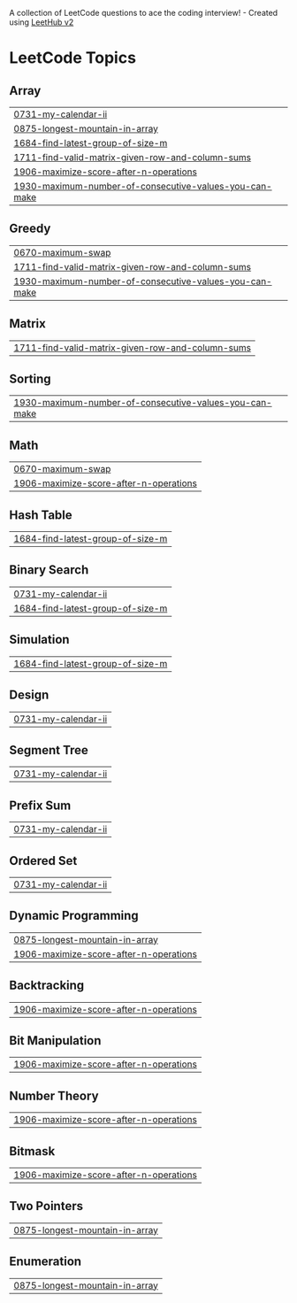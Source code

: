 A collection of LeetCode questions to ace the coding interview! - Created using [LeetHub v2](https://github.com/arunbhardwaj/LeetHub-2.0)
<!---LeetCode Topics Start-->
# LeetCode Topics
## Array
|  |
| ------- |
| [0731-my-calendar-ii](https://github.com/ahmedlabib02/Leetcode-problems/tree/master/0731-my-calendar-ii) |
| [0875-longest-mountain-in-array](https://github.com/ahmedlabib02/Leetcode-problems/tree/master/0875-longest-mountain-in-array) |
| [1684-find-latest-group-of-size-m](https://github.com/ahmedlabib02/Leetcode-problems/tree/master/1684-find-latest-group-of-size-m) |
| [1711-find-valid-matrix-given-row-and-column-sums](https://github.com/ahmedlabib02/Leetcode-problems/tree/master/1711-find-valid-matrix-given-row-and-column-sums) |
| [1906-maximize-score-after-n-operations](https://github.com/ahmedlabib02/Leetcode-problems/tree/master/1906-maximize-score-after-n-operations) |
| [1930-maximum-number-of-consecutive-values-you-can-make](https://github.com/ahmedlabib02/Leetcode-problems/tree/master/1930-maximum-number-of-consecutive-values-you-can-make) |
## Greedy
|  |
| ------- |
| [0670-maximum-swap](https://github.com/ahmedlabib02/Leetcode-problems/tree/master/0670-maximum-swap) |
| [1711-find-valid-matrix-given-row-and-column-sums](https://github.com/ahmedlabib02/Leetcode-problems/tree/master/1711-find-valid-matrix-given-row-and-column-sums) |
| [1930-maximum-number-of-consecutive-values-you-can-make](https://github.com/ahmedlabib02/Leetcode-problems/tree/master/1930-maximum-number-of-consecutive-values-you-can-make) |
## Matrix
|  |
| ------- |
| [1711-find-valid-matrix-given-row-and-column-sums](https://github.com/ahmedlabib02/Leetcode-problems/tree/master/1711-find-valid-matrix-given-row-and-column-sums) |
## Sorting
|  |
| ------- |
| [1930-maximum-number-of-consecutive-values-you-can-make](https://github.com/ahmedlabib02/Leetcode-problems/tree/master/1930-maximum-number-of-consecutive-values-you-can-make) |
## Math
|  |
| ------- |
| [0670-maximum-swap](https://github.com/ahmedlabib02/Leetcode-problems/tree/master/0670-maximum-swap) |
| [1906-maximize-score-after-n-operations](https://github.com/ahmedlabib02/Leetcode-problems/tree/master/1906-maximize-score-after-n-operations) |
## Hash Table
|  |
| ------- |
| [1684-find-latest-group-of-size-m](https://github.com/ahmedlabib02/Leetcode-problems/tree/master/1684-find-latest-group-of-size-m) |
## Binary Search
|  |
| ------- |
| [0731-my-calendar-ii](https://github.com/ahmedlabib02/Leetcode-problems/tree/master/0731-my-calendar-ii) |
| [1684-find-latest-group-of-size-m](https://github.com/ahmedlabib02/Leetcode-problems/tree/master/1684-find-latest-group-of-size-m) |
## Simulation
|  |
| ------- |
| [1684-find-latest-group-of-size-m](https://github.com/ahmedlabib02/Leetcode-problems/tree/master/1684-find-latest-group-of-size-m) |
## Design
|  |
| ------- |
| [0731-my-calendar-ii](https://github.com/ahmedlabib02/Leetcode-problems/tree/master/0731-my-calendar-ii) |
## Segment Tree
|  |
| ------- |
| [0731-my-calendar-ii](https://github.com/ahmedlabib02/Leetcode-problems/tree/master/0731-my-calendar-ii) |
## Prefix Sum
|  |
| ------- |
| [0731-my-calendar-ii](https://github.com/ahmedlabib02/Leetcode-problems/tree/master/0731-my-calendar-ii) |
## Ordered Set
|  |
| ------- |
| [0731-my-calendar-ii](https://github.com/ahmedlabib02/Leetcode-problems/tree/master/0731-my-calendar-ii) |
## Dynamic Programming
|  |
| ------- |
| [0875-longest-mountain-in-array](https://github.com/ahmedlabib02/Leetcode-problems/tree/master/0875-longest-mountain-in-array) |
| [1906-maximize-score-after-n-operations](https://github.com/ahmedlabib02/Leetcode-problems/tree/master/1906-maximize-score-after-n-operations) |
## Backtracking
|  |
| ------- |
| [1906-maximize-score-after-n-operations](https://github.com/ahmedlabib02/Leetcode-problems/tree/master/1906-maximize-score-after-n-operations) |
## Bit Manipulation
|  |
| ------- |
| [1906-maximize-score-after-n-operations](https://github.com/ahmedlabib02/Leetcode-problems/tree/master/1906-maximize-score-after-n-operations) |
## Number Theory
|  |
| ------- |
| [1906-maximize-score-after-n-operations](https://github.com/ahmedlabib02/Leetcode-problems/tree/master/1906-maximize-score-after-n-operations) |
## Bitmask
|  |
| ------- |
| [1906-maximize-score-after-n-operations](https://github.com/ahmedlabib02/Leetcode-problems/tree/master/1906-maximize-score-after-n-operations) |
## Two Pointers
|  |
| ------- |
| [0875-longest-mountain-in-array](https://github.com/ahmedlabib02/Leetcode-problems/tree/master/0875-longest-mountain-in-array) |
## Enumeration
|  |
| ------- |
| [0875-longest-mountain-in-array](https://github.com/ahmedlabib02/Leetcode-problems/tree/master/0875-longest-mountain-in-array) |
<!---LeetCode Topics End-->
